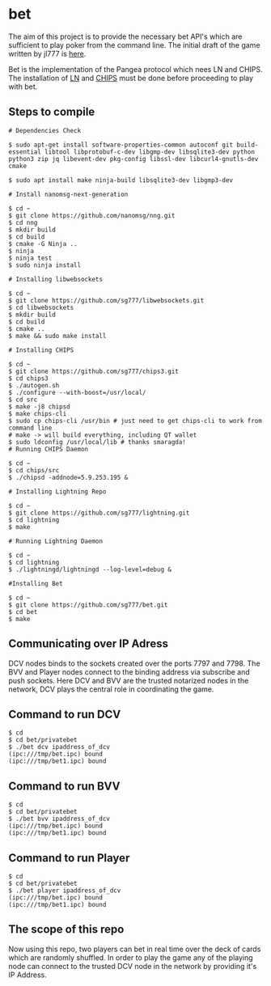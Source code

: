 # bet
The aim of this project is to provide the necessary bet API's which are sufficient to play poker from the command line. The initial draft of the game written by jl777 is [here](./docs/BET_Initial_Draft.md).

Bet is the implementation of the Pangea protocol which nees LN and CHIPS. The installation of [LN](https://github.com/sg777/lightning) and [CHIPS](https://github.com/sg777/chips3) must be done before proceeding to play with bet.

## Steps to compile
```
# Dependencies Check 

$ sudo apt-get install software-properties-common autoconf git build-essential libtool libprotobuf-c-dev libgmp-dev libsqlite3-dev python python3 zip jq libevent-dev pkg-config libssl-dev libcurl4-gnutls-dev cmake

$ sudo apt install make ninja-build libsqlite3-dev libgmp3-dev

# Install nanomsg-next-generation 

$ cd ~
$ git clone https://github.com/nanomsg/nng.git
$ cd nng
$ mkdir build
$ cd build
$ cmake -G Ninja ..
$ ninja
$ ninja test
$ sudo ninja install

# Installing libwebsockets

$ cd ~
$ git clone https://github.com/sg777/libwebsockets.git
$ cd libwebsockets
$ mkdir build
$ cd build
$ cmake ..
$ make && sudo make install

# Installing CHIPS

$ cd ~
$ git clone https://github.com/sg777/chips3.git
$ cd chips3
$ ./autogen.sh
$ ./configure --with-boost=/usr/local/ 
$ cd src
$ make -j8 chipsd
$ make chips-cli
$ sudo cp chips-cli /usr/bin # just need to get chips-cli to work from command line
# make -> will build everything, including QT wallet
$ sudo ldconfig /usr/local/lib # thanks smaragda!
# Running CHIPS Daemon

$ cd ~
$ cd chips/src
$ ./chipsd -addnode=5.9.253.195 &

# Installing Lightning Repo

$ cd ~
$ git clone https://github.com/sg777/lightning.git
$ cd lightning
$ make

# Running Lightning Daemon

$ cd ~
$ cd lightning
$ ./lightningd/lightningd --log-level=debug &

#Installing Bet

$ cd ~
$ git clone https://github.com/sg777/bet.git
$ cd bet
$ make
```

## Communicating over IP Adress
DCV nodes binds to the sockets created over the ports 7797 and 7798. The BVV and Player nodes connect to the binding address via subscribe and push sockets. Here DCV and BVV are the trusted notarized nodes in the network, DCV plays the central role in coordinating the game.

## Command to run DCV
```
$ cd
$ cd bet/privatebet
$ ./bet dcv ipaddress_of_dcv
(ipc:///tmp/bet.ipc) bound
(ipc:///tmp/bet1.ipc) bound
```
## Command to run BVV
```
$ cd
$ cd bet/privatebet
$ ./bet bvv ipaddress_of_dcv
(ipc:///tmp/bet.ipc) bound
(ipc:///tmp/bet1.ipc) bound
```
## Command to run Player
```
$ cd
$ cd bet/privatebet
$ ./bet player ipaddress_of_dcv
(ipc:///tmp/bet.ipc) bound
(ipc:///tmp/bet1.ipc) bound
```
## The scope of this repo

Now using this repo, two players can bet in real time over the deck of cards which are randomly shuffled. In order to play the game any of the playing node can connect to the trusted DCV node in the network by providing it's IP Address.
